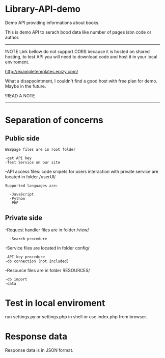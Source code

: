 # Library-API-demo
Demo API providing informations about books.

This is demo API to serach bood data like number of pages isbn code or author.

***********************************************************************************************************************
!NOTE 
Link bellow do not support CORS because it is hosted on shared hosting, to test API you will need to download code and host it in your local enviroment.

http://exampletemplates.epizy.com/

What a disappointment, I couldn't find a good host with free plan for demo. Maybe in the future.

!READ A NOTE
***********************************************************************************************************************


# Separation of concerns


  ## Public side
  
    WEBpage files are in root folder   

    -get API key
    -Test Service on our site
  
  
  -API access files:  code snipets for users interaction with private service are located in folder /userUI/
    
    Supported languages are:

      -JavaScript
      -Python
      -PHP
        
  
  ## Private side
  
  -Request handler files are in folder /view/
  
      -Search procedure

  
  -Service files are located in folder config/
  
    -API key procedure
    -db connection (not included)
  
  
  -Resource files are in folder RESOURCES/
  
    -db import
    -data 
    
    

# Test in local enviroment
  
  run settings.py or settings.php in shell or use index.php from browser.
  
# Response data 

  Response data is in JSON format.
    
    

    
    
  
